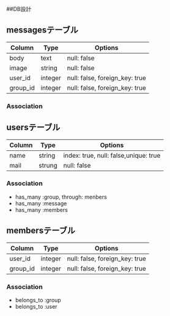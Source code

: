 ##DB設計

## messagesテーブル

|Column|Type|Options|
|------|----|-------|
|body|text|null: false|
|image|string|null: false|
|user_id|integer|null: false, foreign_key: true|
|group_id|integer|null: false, foreign_key: true|

### Association


## usersテーブル
|Column|Type|Options|
|------|----|-------|
name|string|index: true, null: false,unique: true|
mail|strung|null: false|

### Association
- has_many :group, through: menbers
- has_many :message
- has_many :members

## membersテーブル

|Column|Type|Options|
|------|----|-------|
|user_id|integer|null: false, foreign_key: true|
|group_id|integer|null: false, foreign_key: true|

### Association
- belongs_to :group
- belongs_to :user
